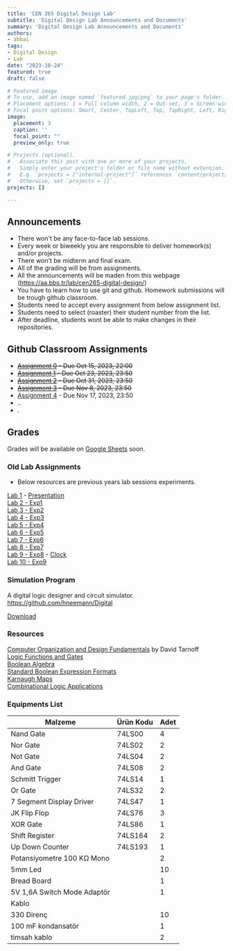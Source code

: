 ```yaml
---
title: 'CEN 265 Digital Design Lab'
subtitle: 'Digital Design Lab Announcements and Documents'
summary: 'Digital Design Lab Announcements and Documents'
authors:
- abbas
tags:
- Digital Design
- Lab
date: "2023-10-24"
featured: true
draft: false

# Featured image
# To use, add an image named `featured.jpg/png` to your page's folder.
# Placement options: 1 = Full column width, 2 = Out-set, 3 = Screen-width
# Focal point options: Smart, Center, TopLeft, Top, TopRight, Left, Right, BottomLeft, Bottom, BottomRight
image:
  placement: 3
  caption: ''
  focal_point: ""
  preview_only: true

# Projects (optional).
#   Associate this post with one or more of your projects.
#   Simply enter your project's folder or file name without extension.
#   E.g. `projects = ["internal-project"]` references `content/project/deep-learning/index.md`.
#   Otherwise, set `projects = []`.
projects: []

---
```


## Announcements

- There won't be any face-to-face lab sessions.
- Every week or biweekly you are responsible to deliver homework(s) and/or projects.
- There won't be midterm and final exam.
- All of the grading will be from assignments.
- All the announcements will be maden from this webpage (https://aa.bbs.tr/lab/cen265-digital-design/)
- You have to learn how to use git and github. Homework submissions will be trough github classroom.
- Students need to accept every assignment from below assignment list.
- Students need to select (roaster) their student number from the list.
- After deadline, students wont be able to make changes in their repositories.


## Github Classroom Assignments

- ~~[Assignment 0](https://classroom.github.com/a/LCevW76i) - Due Oct 15, 2023, 22:00~~
- ~~[Assignment 1](https://classroom.github.com/a/EVEYIGYO) - Due Oct 23, 2023, 23:50~~
- ~~[Assignment 2](https://classroom.github.com/a/Ivqth0fx) - Due Oct 31, 2023, 23:50~~
- ~~[Assignment 3](https://classroom.github.com/a/tutKeykQ) - Due Nov 8, 2023, 23:50~~ 
- [Assignment 4](https://classroom.github.com/a/cG9ILBgH) - Due Nov 17, 2023, 23:50
- ..
- .

## Grades

Grades will be available on [Google Sheets](https://docs.google.com/spreadsheets/d/1IUkjw5jvi1s6vPwi9qOLDLQN2NqHnKcfp7JEpv4rKoQ/edit?usp=sharing) soon.


### Old Lab Assignments

- Below resources are previous years lab sessions experiments.
  
[Lab 1](/lab/cen265-digital-design/lab1.pdf) - [Presentation](/lab/cen265-digital-design/lab1.pptx)  
[Lab 2 - Exp1](/lab/cen265-digital-design/lab2.pdf)  
[Lab 3 - Exp2](/lab/cen265-digital-design/lab3.pdf)  
[Lab 4 - Exp3](/lab/cen265-digital-design/lab4.pdf)  
[Lab 5 - Exp4](/lab/cen265-digital-design/lab5.pdf)  
[Lab 6 - Exp5](/lab/cen265-digital-design/lab6.pdf)  
[Lab 7 - Exp6](/lab/cen265-digital-design/lab7.pdf)  
[Lab 8 - Exp7](/lab/cen265-digital-design/lab8.pdf)  
[Lab 9 - Exp8](/lab/cen265-digital-design/lab9.pdf) - [Clock](/lab/cen265-digital-design/Clock.pdf)  
[Lab 10 - Exp9](/lab/cen265-digital-design/lab10.pdf)  


### Simulation Program

A digital logic designer and circuit simulator.  
https://github.com/hneemann/Digital

[Download](https://github.com/hneemann/Digital/releases)


### Resources

[Computer Organization and Design Fundamentals](https://faculty.etsu.edu/tarnoff/138292/) by David Tarnoff  
[Logic Functions and Gates](/lab/cen265-digital-design/Ch4_v02.pdf)  
[Boolean Algebra](/lab/cen265-digital-design/Ch5_v02.pdf)  
[Standard Boolean Expression Formats](/lab/cen265-digital-design/Ch6_v02.pdf)  
[Karnaugh Maps](/lab/cen265-digital-design/Ch7_v02.pdf)  
[Combinational Logic Applications](/lab/cen265-digital-design/Ch8_v02.pdf)  


### Equipments List

| Malzeme                     | Ürün Kodu | Adet |
|-----------------------------|-----------|------|
| Nand Gate                   | 74LS00    | 4    |
| Nor Gate                    | 74LS02    | 2    |
| Not Gate                    | 74LS04    | 2    |
| And Gate                    | 74LS08    | 2    |
| Schmitt Trigger             | 74LS14    | 1    |
| Or Gate                     | 74LS32    | 2    |
| 7 Segment Display Driver    | 74LS47    | 1    |
| JK Flip Flop                | 74LS76    | 3    |
| XOR Gate                    | 74LS86    | 1    |
| Shift Register              | 74LS164   | 2    |
| Up Down Counter             | 74LS193   | 1    |
| Potansiyometre 100 KΩ Mono  |           | 2    |
| 5mm Led                     |           | 10   |
| Bread Board                 |           | 1    |
| 5V 1,6A Switch Mode Adaptör |           | 1    |
| Kablo                       |           |      |
| 330 Direnç                  |           | 10   |
| 100 mF kondansatör          |           | 1    |
| timsah kablo                |           | 2    |
